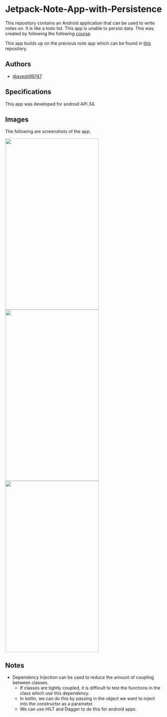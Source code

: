 # Jetpack-Note-App-with-Persistence

This repository contains an Android application that can be used to write notes on. It is like a todo list. This app is unable to persist data. This was created by following the following [course](https://learning.oreilly.com/videos/android-jetpack-compose/9781803237718/).

This app builds up on the previous note app which can be found in [this](https://github.com/ayesh99747/Jetpack-Note-App) repository.

## Authors

- [@ayesh99747](https://github.com/ayesh99747)

## Specifications

This app was developed for android API 34.

## Images

The following are screenshots of the app.

<img src="/Screenshots/Screenshot 1.png" width="300" height="550">
<img src="/Screenshots/Screenshot 2.png" width="300" height="550">
<img src="/Screenshots/Screenshot 3.png" width="300" height="550">

## Notes

- Dependency Injection can be used to reduce the amount of coupling between classes.
  - If classes are tightly coupled, it is difficult to test the functions in the class which use this dependency.
  - In kotlin, we can do this by passing in the object we want to inject into the constructor as a parameter.
  - We can use HILT and Dagger to do this for android apps.
